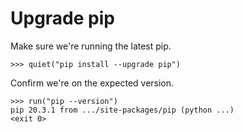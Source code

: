 # Upgrade pip

Make sure we're running the latest pip.

    >>> quiet("pip install --upgrade pip")

Confirm we're on the expected version.

    >>> run("pip --version")
    pip 20.3.1 from .../site-packages/pip (python ...)
    <exit 0>
